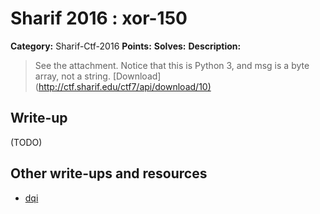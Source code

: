 # Sharif 2016 : xor-150

**Category:** Sharif-Ctf-2016
**Points:**
**Solves:**
**Description:**

> See the attachment. Notice that this is Python 3, and msg is a byte array, not a string. [Download](<http://ctf.sharif.edu/ctf7/api/download/10)>


## Write-up

(TODO)

## Other write-ups and resources

* [dqi](https://github.com/dqi/ctf_writeup/tree/master/2016/sharifctf)
